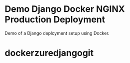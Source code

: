 # Demo Django Docker NGINX Production Deployment

Demo of a Django deployment setup using Docker.
# dockerzuredjangogit
